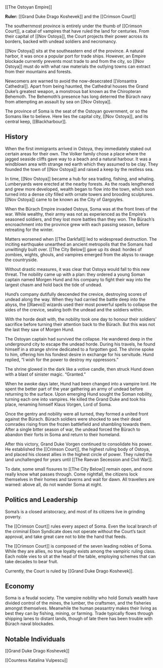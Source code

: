 [[The Ostoyan Empire]]

**Ruler:** [[Grand Duke Drago Koshevek]] and the [[Crimson Court]]

The southernmost province is entirely under the thumb of [[Crimson Court]], a cabal of vampires that have ruled the land for centuries. From their capital of [[Nov Ostoya]], the Court projects their power across its borders, backed with undead soldiers and necromancy.

[[Nov Ostoya]] sits at the southeastern end of the province. A natural harbor, it was once a popular port for trade ships. However, an Empire blockade currently prevents most trade to and from the city, so [[Nov Ostoya]] must do with what raw materials the outlying towns can extract from their mountains and forests.

Newcomers are warned to avoid the now-desecrated [[Vonsantra Cathedral]]. Apart from being haunted, the Cathedral houses the Grand Duke’s greatest weapon, a monstrous bat known as the Chiropteran Behemoth. The Behemoth’s presence has long deterred the Bürach navy from attempting an assault by sea on [[Nov Ostoya]].

The province of Soma is the seat of the Ostoyan government, or so the Somans like to believe. Here lies the capital city, [[Nov Ostoya]], and its central keep, [[Blackharbour]].

## History
When the first immigrants arrived in Ostoya, they immediately staked out certain areas for their own. The Volker family chose a place where the jagged seaside cliffs gave way to a beach and a natural harbour. It was a windblown area with strange red earth which they assumed to be clay. They founded the town of [[Nov Ostoya]] and raised a keep by the restless sea.

In time, [[Nov Ostoya]] became a hub for sea trading, fishing, and whaling. Lumberyards were erected at the nearby forests. As the roads lengthened and grew more developed, wealth began to flow into the town, which soon turned into a dense city filled with ornate towers and brooding sculptures. [[Nov Ostoya]] came to be known as the City of Gargoyles.

When the Bürach Empire invaded Ostoya, Soma was at the front lines of the war. While wealthy, their army was not as experienced as the Empire’s seasoned soldiers, and they lost more battles than they won. The Bürach’s encroachment into the province grew with each passing season, before retreating for the winter.

Matters worsened when [[The Darkfall]] led to widespread destruction. The inciting earthquake unearthed an ancient metropolis that the Somans had unwittingly built over. [[The City Below]] gave up its dead: hordes of zombies, wights, ghouls, and vampires emerged from the abyss to ravage the countryside.

Without drastic measures, it was clear that Ostoya would fall to this new threat. The nobility came up with a plan: they ordered a young Soman captain named Morgen Hund and his company to fight their way into the largest chasm and hold back the tide of undead.

Hund’s company dutifully descended the crevice, destroying scores of undead along the way. When they had carried the battle deep into the abyss, the [[Raevo]] wizards used their most powerful spells to collapse the sides of the crevice, sealing both the undead and the soldiers within.

With the horde dealt with, the nobility took one day to honour their soldiers’ sacrifice before turning their attention back to the Bürach. But this was not the last they saw of Morgen Hund.

The Ostoyan captain had survived the collapse. He wandered deep in the underground city to escape the undead horde. During his travels, he found himself in a strange shrine dedicated to a forgotten god. The shrine spoke to him, offering him his fondest desire in exchange for his servitude. Hund replied, “I wish for the power to destroy my oppressors.”

The shrine glowed in the dark like a votive candle, then struck Hund down with a blast of sinister magic. “Granted.”

When he awoke days later, Hund had been changed into a vampire lord. He spent the better part of the year gathering an army of undead before returning to the surface. Upon emerging Hund sought the Soman nobility, turning each one into vampires. He killed the Grand Duke and took his place, renaming himself Klaus Vorgen, Lord of Soma.

Once the gentry and nobility were all turned, they formed a united front against the Bürach. Bürach soldiers were shocked to see their dead comrades rising from the frozen battlefield and shambling towards them. After a single bitter season of war, the undead forced the Bürach to abandon their forts in Soma and return to their homeland.

After this victory, Grand Duke Vorgen continued to consolidate his power. He established the [[Crimson Court]], the highest ruling body of Ostoya, and placed his closest allies in the highest circle of power. They ruled the land unchallenged for years until [[The Raevan Secession and Civil War]].

To date, some small fissures to [[The City Below]] remain open, and none really know what passes through. Come nightfall, the citizens lock themselves in their homes and taverns and wait for dawn. All travellers are warned: above all, do not wander Soma at night.

## Politics and Leadership
Soma’s is a closed aristocracy, and most of its citizens live in grinding poverty.

The [[Crimson Court]] rules every aspect of Soma. Even the local branch of the criminal Ebon Syndicate does not operate without the Court’s tacit approval, and take great care not to bite the hand that feeds.

The [[Crimson Court]] is composed of the seven leading nobles of Soma. While they are allies, no true loyalty exists among the vampiric ruling class. Each noble vies to sit at the head of the table, employing schemes that can take decades to bear fruit.

Currently, the Court is ruled by [[Grand Duke Drago Koshevek]].

## Economy
Soma is a feudal society. The vampire nobility who hold Soma’s wealth have divided control of the mines, the lumber, the craftsmen, and the fisheries amongst themselves. Meanwhile the human peasantry makes their living as best they can by fishing, mining, or farming. Trade typically flows through shipping lanes to distant lands, though of late there has been trouble with Bürach naval blockades.

## Notable Individuals
[[Grand Duke Drago Koshevek]]

[[Countess Katalina Vulpescu]] 
